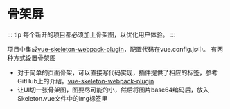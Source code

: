 # 骨架屏

::: tip
每个新开的项目都必须加上骨架图，以优化用户体验。
:::

项目中集成[vue-skeleton-webpack-plugin](https://github.com/lavas-project/vue-skeleton-webpack-plugin)，配置代码在vue.config.js中。
有两种方式设置骨架图
- 对于简单的页面骨架，可以直接写代码实现，插件提供了相应的标签，参考GitHub上的介绍。[vue-skeleton-webpack-plugin](https://github.com/lavas-project/vue-skeleton-webpack-plugin)
- 让UI切一张骨架图，图要尽可能的小，然后将图片base64编码后，放入Skeleton.vue文件中的img标签里
